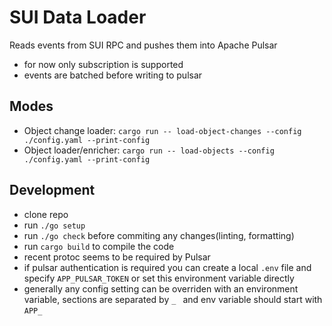 # SUI Data Loader

Reads events from SUI RPC and pushes them into Apache Pulsar
- for now only subscription is supported
- events are batched before writing to pulsar

## Modes
 - Object change loader: `cargo run -- load-object-changes --config ./config.yaml --print-config`
 - Object loader/enricher: `cargo run -- load-objects --config ./config.yaml --print-config`

## Development
- clone repo
- run `./go setup`
- run `./go check` before commiting any changes(linting, formatting)
- run `cargo build` to compile the code
- recent protoc seems to be required by Pulsar
- if pulsar authentication is required you can create a local `.env` file and specify `APP_PULSAR_TOKEN` or set this environment variable directly
- generally any config setting can be overriden with an environment variable, sections are separated by `_ ` and env variable should start with `APP_`
